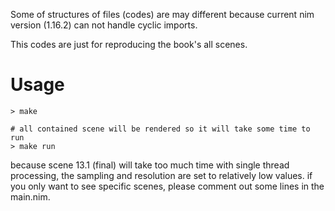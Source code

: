 Some of structures of files (codes) are may different because current nim version (1.16.2) can not handle cyclic imports.

This codes are just for reproducing the book's all scenes.

# Usage
```
> make

# all contained scene will be rendered so it will take some time to run
> make run
```

because scene 13.1 (final) will take too much time with single thread processing, the sampling and resolution are set to relatively low values.
if you only want to see specific scenes, please comment out some lines in the main.nim. 
